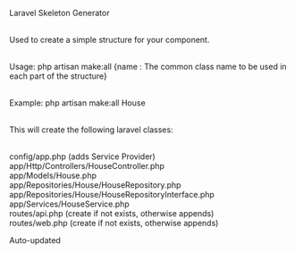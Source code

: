 Laravel Skeleton Generator<br/><br/>

Used to create a simple structure for your component.<br/><br/>

Usage: php artisan make:all {name : The common class name to be used in each part of the structure}<br/><br/>

Example: php artisan make:all House<br/><br/>

This will create the following laravel classes:<br/><br/>

config/app.php (adds Service Provider)<br/>
app/Http/Controllers/HouseController.php<br/>
app/Models/House.php<br/>
app/Repositories/House/HouseRepository.php<br/>
app/Repositories/House/HouseRepositoryInterface.php<br/>
app/Services/HouseService.php<br/>
routes/api.php (create if not exists, otherwise appends)<br/>
routes/web.php (create if not exists, otherwise appends)<br/>

Auto-updated
